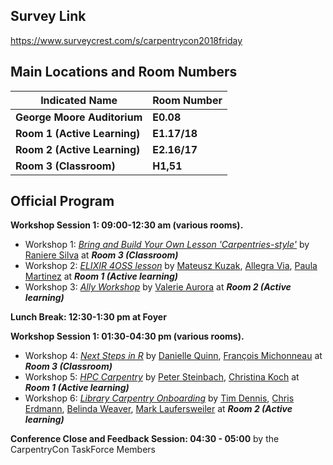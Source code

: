 ## Survey Link
https://www.surveycrest.com/s/carpentrycon2018friday

## Main Locations and Room Numbers

Indicated Name|Room Number
--|--
**George Moore Auditorium**|**E0.08**
**Room 1 (Active Learning)**|**E1.17/18**
**Room 2 (Active Learning)**|**E2.16/17**
**Room 3 (Classroom)**|**H1,51**

## Official Program

**Workshop Session 1: 09:00-12:30 am (various rooms).**

- Workshop 1: [_Bring and Build Your Own Lesson 'Carpentries-style'_](https://github.com/carpentries/carpentrycon/tree/master/Sessions/2018-06-01/01-Workshop-1-Bring-And-Build-Your-Own-Lesson-Carpentries-style) by [Raniere Silva](https://github.com/carpentries/carpentrycon/blob/master/ShortBio/SessionChairs/RaniereSilva-bio.md) at **_Room 3 (Classroom)_**
- Workshop 2: [_ELIXIR 4OSS lesson_](https://github.com/carpentries/carpentrycon/tree/master/Sessions/2018-06-01/02-Workshop-2-Lesson-Hack-a-Thon-Voted-Session-From-Pitches) by [Mateusz Kuzak](), [Allegra Via](), [Paula Martinez]() at **_Room 1 (Active learning)_**
- Workshop 3: [_Ally Workshop_](https://github.com/carpentries/carpentrycon/tree/master/Sessions/2018-06-01/03-Workshop-3-Ally-Workshop-With-Valerie-Aurora) by [Valerie Aurora](https://github.com/carpentries/carpentrycon/blob/master/ShortBio/SessionChairs/ValerieAurora-bio.md) at **_Room 2 (Active learning)_**

**Lunch Break: 12:30-1:30 pm at Foyer**

**Workshop Session 1: 01:30-04:30 pm (various rooms).**

- Workshop 4: [_Next Steps in R_](https://github.com/carpentries/carpentrycon/tree/master/Sessions/2018-06-01/04-Workshop-4-Next-Steps-R) by [Danielle Quinn](https://github.com/carpentries/carpentrycon/blob/master/ShortBio/TaskForce/DanielleQuinn-bio.md), [François Michonneau](https://github.com/carpentries/carpentrycon/blob/master/ShortBio/SessionChairs/FrancoisMichonneau.md) at **_Room 3 (Classroom)_**
- Workshop 5: [_HPC Carpentry_](https://github.com/carpentries/carpentrycon/tree/master/Sessions/2018-06-01/05-Workshop-5-HPC-Carpentry) by [Peter Steinbach](https://github.com/carpentries/carpentrycon/blob/master/ShortBio/SessionChairs/PeterSteinbach-bio.md), [Christina Koch]() at **_Room 1 (Active learning)_**
- Workshop 6: [_Library Carpentry Onboarding_](https://github.com/carpentries/carpentrycon/tree/master/Sessions/2018-06-01/06-Worksho-6-Library-Carpentry) by [Tim Dennis](), [Chris Erdmann](), [Belinda Weaver](https://github.com/carpentries/carpentrycon/blob/master/ShortBio/SessionChairs/BelindaWeaver-bio.md), [Mark Laufersweiler](https://github.com/carpentries/carpentrycon/blob/master/ShortBio/TaskForce/MarkLaufersweiler-bio.md) at **_Room 2 (Active learning)_**

**Conference Close and Feedback Session: 04:30 - 05:00** by the CarpentryCon TaskForce Members
